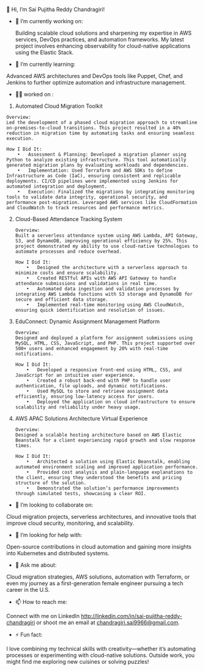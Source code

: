 👋 Hi, I’m Sai Pujitha Reddy Chandragiri!

  * 🔭 I’m currently working on:
    
      Building scalable cloud solutions and sharpening my expertise in AWS services, DevOps practices, and automation frameworks. My latest project involves enhancing observability for cloud-native applications using the Elastic Stack.
      
  * 🌱 I’m currently learning:
    
  Advanced AWS architectures and DevOps tools like Puppet, Chef, and Jenkins to further optimize automation and infrastructure management.

  * 💁🏼 worked on :
  1. Automated Cloud Migration Toolkit

    Overview:
    Led the development of a phased cloud migration approach to streamline on-premises-to-cloud transitions. This project resulted in a 40% reduction in migration time by automating tasks and ensuring seamless execution.
    
    How I Did It:
    	•	Assessment & Planning: Developed a migration planner using Python to analyze existing infrastructure. This tool automatically generated migration plans by evaluating workloads and dependencies.
    	•	Implementation: Used Terraform and AWS SDKs to define Infrastructure as Code (IaC), ensuring consistent and replicable deployments. CI/CD pipelines were implemented using Jenkins for automated integration and deployment.
    	•	Execution: Finalized the migrations by integrating monitoring tools to validate data integrity, operational security, and performance post-migration. Leveraged AWS services like CloudFormation and CloudWatch to track resources and performance metrics.
 2. Cloud-Based Attendance Tracking System

        Overview:
        Built a serverless attendance system using AWS Lambda, API Gateway, S3, and DynamoDB, improving operational efficiency by 25%. This project demonstrated my ability to use cloud-native technologies to automate processes and reduce overhead.
        
        How I Did It:
        	•	Designed the architecture with a serverless approach to minimize costs and ensure scalability.
        	•	Created RESTful APIs with AWS API Gateway to handle attendance submissions and validations in real time.
        	•	Automated data ingestion and validation processes by integrating AWS Lambda functions with S3 storage and DynamoDB for secure and efficient data storage.
        	•	Implemented real-time monitoring using AWS CloudWatch, ensuring quick identification and resolution of issues.
 3. EduConnect: Dynamic Assignment Management Platform

        Overview:
        Designed and deployed a platform for assignment submissions using MySQL, HTML, CSS, JavaScript, and PHP. This project supported over 500+ users and enhanced engagement by 20% with real-time notifications.
        
        How I Did It:
        	•	Developed a responsive front-end using HTML, CSS, and JavaScript for an intuitive user experience.
        	•	Created a robust back-end with PHP to handle user authentication, file uploads, and dynamic notifications.
        	•	Used MySQL to store and retrieve assignment data efficiently, ensuring low-latency access for users.
        	•	Deployed the application on cloud infrastructure to ensure scalability and reliability under heavy usage.
 4. AWS APAC Solutions Architecture Virtual Experience

        Overview:
        Designed a scalable hosting architecture based on AWS Elastic Beanstalk for a client experiencing rapid growth and slow response times.
        
        How I Did It:
        	•	Architected a solution using Elastic Beanstalk, enabling automated environment scaling and improved application performance.
        	•	Provided cost analysis and plain-language explanations to the client, ensuring they understood the benefits and pricing structure of the solution.
        	•	Demonstrated the solution’s performance improvements through simulated tests, showcasing a clear ROI.

  * 👯 I’m looking to collaborate on:

   Cloud migration projects, serverless architectures, and innovative tools that improve cloud security, monitoring, and scalability.

 * 🤔 I’m looking for help with:

Open-source contributions in cloud automation and gaining more insights into Kubernetes and distributed systems.

 * 💬 Ask me about:
   
Cloud migration strategies, AWS solutions, automation with Terraform, or even my journey as a first-generation female engineer pursuing a tech career in the U.S.

* 📫 How to reach me:
  
Connect with me on LinkedIn http://linkedin.com/in/sai-pujitha-reddy-chandragiri or shoot me an email at chandragiri.sai9966@gmail.com.

* ⚡ Fun fact:
  
I love combining my technical skills with creativity—whether it’s automating processes or experimenting with cloud-native solutions. Outside work, you might find me exploring new cuisines or solving puzzles!
